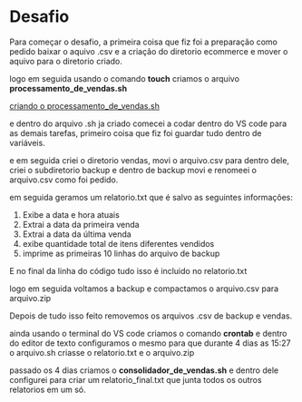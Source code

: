 # Desafio
Para começar o desafio, a primeira coisa que fiz foi a preparação como pedido
baixar o aquivo .csv e a criação do diretorio ecommerce e mover o aquivo para o diretorio criado.

logo em seguida usando o comando **touch** criamos o arquivo **processamento_de_vendas.sh**

[criando o processamento_de_vendas.sh](evidencias/criacao_do_arquivo_processamento_de_vendas.jpg)

e dentro do arquivo .sh ja criado comecei a codar dentro do VS code para as demais tarefas, primeiro coisa que fiz foi 
guardar tudo dentro de variáveis.

e em seguida criei o diretorio vendas, movi o arquivo.csv para dentro dele, criei o subdiretorio backup e dentro de backup movi e renomeei o arquivo.csv como foi pedido.

em seguida geramos um relatorio.txt que é salvo as seguintes informações:
1. Exibe a data e hora atuais
2. Extrai a data da primeira venda 
3. Extrai a data da última venda
4. exibe quantidade total de itens diferentes vendidos 
5. imprime as primeiras 10 linhas do arquivo de backup 
   
E no final da linha do código  tudo isso é incluido no relatorio.txt


logo em seguida voltamos a backup e compactamos o arquivo.csv para arquivo.zip

Depois de tudo isso feito removemos os arquivos .csv de backup e vendas.

ainda usando o terminal do VS code criamos o comando **crontab** e dentro do editor de texto 
configuramos o mesmo para que durante 4 dias as 15:27 o arquivo.sh criasse o relatorio.txt e o arquivo.zip

passado os 4 dias criamos o **consolidador_de_vendas.sh**
e dentro dele configurei para criar um relatorio_final.txt que junta todos os outros relatorios em um só.
